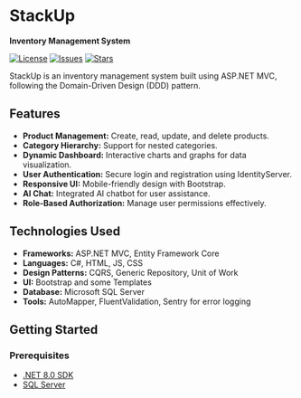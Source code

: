 # StackUp

**Inventory Management System**

[![License](https://img.shields.io/github/license/hasanhmbt/StackUp)](LICENSE)
[![Issues](https://img.shields.io/github/issues/hasanhmbt/StackUp)](https://github.com/hasanhmbt/StackUp/issues)
[![Stars](https://img.shields.io/github/stars/hasanhmbt/StackUp)](https://github.com/hasanhmbt/StackUp/stargazers)

StackUp is an inventory management system built using ASP.NET MVC, following the Domain-Driven Design (DDD) pattern.

## Features

- **Product Management:** Create, read, update, and delete products.
- **Category Hierarchy:** Support for nested categories.
- **Dynamic Dashboard:** Interactive charts and graphs for data visualization.
- **User Authentication:** Secure login and registration using IdentityServer.
- **Responsive UI:** Mobile-friendly design with Bootstrap.
- **AI Chat:** Integrated AI chatbot for user assistance.
- **Role-Based Authorization:** Manage user permissions effectively.

## Technologies Used

- **Frameworks:** ASP.NET MVC, Entity Framework Core
- **Languages:** C#, HTML, JS, CSS
- **Design Patterns:** CQRS, Generic Repository, Unit of Work
- **UI:** Bootstrap and some Templates
- **Database:** Microsoft SQL Server
- **Tools:** AutoMapper, FluentValidation, Sentry for error logging

## Getting Started

### Prerequisites

- [.NET 8.0 SDK](https://dotnet.microsoft.com/download/dotnet/8.0)
- [SQL Server](https://www.microsoft.com/en-us/sql-server/sql-server-downloads)

 
